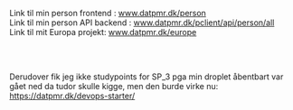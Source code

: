 Link til min person frontend : www.datpmr.dk/person <br>
Link til min person API backend : www.datpmr.dk/pclient/api/person/all <br>
Link til mit Europa projekt: www.datpmr.dk/europe <br>

<br><br>

Derudover fik jeg ikke studypoints for SP_3 pga min droplet åbentbart var gået ned da tudor skulle kigge, men den burde virke nu: https://datpmr.dk/devops-starter/
